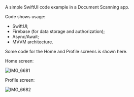 A simple SwiftUI code example in a Document Scanning app.


Code shows usage: 
- SwiftUI;
- Firebase (for data storage and authorization);
- Async/Await; 
- MVVM architecture.

Some code for the Home and Profile screens is shown here.

Home screen:


![IMG_6681](https://github.com/deviark/swiftUI_code_example/assets/57797544/5acbf4fc-7852-45b8-9a0d-e5dbe5ae4242)










Profile screen:


![IMG_6682](https://github.com/deviark/swiftUI_code_example/assets/57797544/8b4a5b56-a55d-4fdd-a438-dcb9a07c321c)


